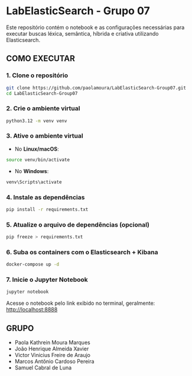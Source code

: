 
# LabElasticSearch - Grupo 07

Este repositório contém o notebook e as configurações necessárias para executar buscas léxica, semântica, híbrida e criativa utilizando Elasticsearch.

## COMO EXECUTAR

### 1. Clone o repositório

```bash
git clone https://github.com/paolamoura/LabElasticSearch-Group07.git
cd LabElasticSearch-Group07
```

### 2. Crie o ambiente virtual

```bash
python3.12 -m venv venv
```

### 3. Ative o ambiente virtual

- No **Linux/macOS**:
```bash
source venv/bin/activate
```

- No **Windows**:
```bash
venv\Scripts\activate
```

### 4. Instale as dependências

```bash
pip install -r requirements.txt
```

### 5. Atualize o arquivo de dependências (opcional)

```bash
pip freeze > requirements.txt
```

### 6. Suba os containers com o Elasticsearch + Kibana

```bash
docker-compose up -d
```

### 7. Inicie o Jupyter Notebook

```bash
jupyter notebook
```

Acesse o notebook pelo link exibido no terminal, geralmente: [http://localhost:8888](http://localhost:8888)

## GRUPO

- Paola Kathrein Moura Marques
- João Henrique Almeida Xavier
- Victor Vinicius Freire de Araujo
- Marcos Antônio Cardoso Pereira
- Samuel Cabral de Luna